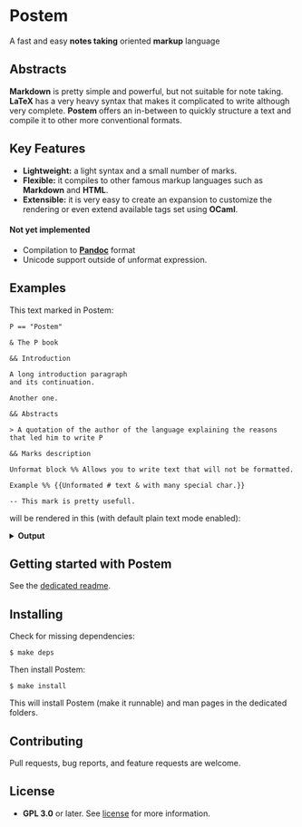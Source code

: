 # Postem

A fast and easy **notes taking** oriented **markup** language

## Abstracts

**Markdown** is pretty simple and powerful, but not suitable for note taking. **LaTeX** has a very heavy syntax that makes it complicated to write although very complete. **Postem** offers an in-between to quickly structure a text and compile it to other more conventional formats.

## Key Features

* **Lightweight:** a light syntax and a small number of marks.
* **Flexible:** it compiles to other famous markup languages such as **Markdown** and **HTML**.
* **Extensible:** it is very easy to create an expansion to customize the rendering or even extend available tags set using **OCaml**.

#### Not yet implemented

* Compilation to [**Pandoc**](https://github.com/jgm/pandoc) format
* Unicode support outside of unformat expression.

## Examples

This text marked in Postem:
```text
P == "Postem"

& The P book

&& Introduction

A long introduction paragraph
and its continuation.

Another one.

&& Abstracts

> A quotation of the author of the language explaining the reasons that led him to write P

&& Marks description

Unformat block %% Allows you to write text that will not be formatted.

Example %% {{Unformated # text & with many special char.}}

-- This mark is pretty usefull.
```
will be rendered in this (with default plain text mode enabled):
<details>
    <summary><b>Output</b></summary>

```text
The Postem book
***************

Introduction
============

A long introduction paragraph and its continuation.

Another one.

Abstracts
=========

 █ A quotation of the author of the language explaining the reasons that led him to write Postem

Marks description
=================

Unformat block
  | Allows you to write text that will not be formatted.

Example
  | Unformated # text & with many special char.

\-> This mark is pretty usefull.
```

</details>

## Getting started with Postem

See the [dedicated readme](doc/getting_started.md).

## Installing

Check for missing dependencies:
```
$ make deps
```

Then install Postem:
```
$ make install
```

This will install Postem (make it runnable) and man pages in the dedicated folders.

## Contributing

Pull requests, bug reports, and feature requests are welcome.

## License

- **GPL 3.0** or later. See [license](LICENSE) for more information.
